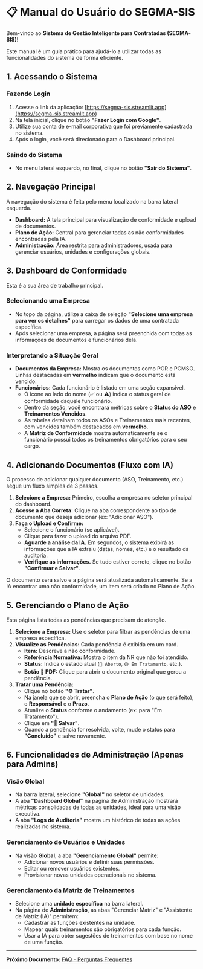 # 📋 Manual do Usuário do SEGMA-SIS

Bem-vindo ao **Sistema de Gestão Inteligente para Contratadas (SEGMA-SIS)**!

Este manual é um guia prático para ajudá-lo a utilizar todas as funcionalidades do sistema de forma eficiente.

## 1. Acessando o Sistema

### Fazendo Login
1.  Acesse o link da aplicação: [https://segma-sis.streamlit.app](https://segma-sis.streamlit.app)
2.  Na tela inicial, clique no botão **"Fazer Login com Google"**.
3.  Utilize sua conta de e-mail corporativa que foi previamente cadastrada no sistema.
4.  Após o login, você será direcionado para o Dashboard principal.

### Saindo do Sistema
-   No menu lateral esquerdo, no final, clique no botão **"Sair do Sistema"**.

## 2. Navegação Principal

A navegação do sistema é feita pelo menu localizado na barra lateral esquerda.

-   **Dashboard:** A tela principal para visualização de conformidade e upload de documentos.
-   **Plano de Ação:** Central para gerenciar todas as não conformidades encontradas pela IA.
-   **Administração:** Área restrita para administradores, usada para gerenciar usuários, unidades e configurações globais.

## 3. Dashboard de Conformidade

Esta é a sua área de trabalho principal.

### Selecionando uma Empresa
-   No topo da página, utilize a caixa de seleção **"Selecione uma empresa para ver os detalhes"** para carregar os dados de uma contratada específica.
-   Após selecionar uma empresa, a página será preenchida com todas as informações de documentos e funcionários dela.

### Interpretando a Situação Geral
-   **Documentos da Empresa:** Mostra os documentos como PGR e PCMSO. Linhas destacadas em **vermelho** indicam que o documento está vencido.
-   **Funcionários:** Cada funcionário é listado em uma seção expansível.
    -   O ícone ao lado do nome (✅ ou ⚠️) indica o status geral de conformidade daquele funcionário.
    -   Dentro da seção, você encontrará métricas sobre o **Status do ASO** e **Treinamentos Vencidos**.
    -   As tabelas detalham todos os ASOs e Treinamentos mais recentes, com vencidos também destacados em **vermelho**.
    -   A **Matriz de Conformidade** mostra automaticamente se o funcionário possui todos os treinamentos obrigatórios para o seu cargo.

## 4. Adicionando Documentos (Fluxo com IA)

O processo de adicionar qualquer documento (ASO, Treinamento, etc.) segue um fluxo simples de 3 passos.

1.  **Selecione a Empresa:** Primeiro, escolha a empresa no seletor principal do dashboard.
2.  **Acesse a Aba Correta:** Clique na aba correspondente ao tipo de documento que deseja adicionar (ex: "Adicionar ASO").
3.  **Faça o Upload e Confirme:**
    -   Selecione o funcionário (se aplicável).
    -   Clique para fazer o upload do arquivo PDF.
    -   **Aguarde a análise da IA.** Em segundos, o sistema exibirá as informações que a IA extraiu (datas, nomes, etc.) e o resultado da auditoria.
    -   **Verifique as informações.** Se tudo estiver correto, clique no botão **"Confirmar e Salvar"**.

O documento será salvo e a página será atualizada automaticamente. Se a IA encontrar uma não conformidade, um item será criado no Plano de Ação.

## 5. Gerenciando o Plano de Ação

Esta página lista todas as pendências que precisam de atenção.

1.  **Selecione a Empresa:** Use o seletor para filtrar as pendências de uma empresa específica.
2.  **Visualize as Pendências:** Cada pendência é exibida em um card.
    -   **Item:** Descreve a não conformidade.
    -   **Referência Normativa:** Mostra o item da NR que não foi atendido.
    -   **Status:** Indica o estado atual (`🔴 Aberto`, `🟡 Em Tratamento`, etc.).
    -   **Botão 📄 PDF:** Clique para abrir o documento original que gerou a pendência.
3.  **Tratar uma Pendência:**
    -   Clique no botão **"⚙️ Tratar"**.
    -   Na janela que se abrir, preencha o **Plano de Ação** (o que será feito), o **Responsável** e o **Prazo**.
    -   Atualize o **Status** conforme o andamento (ex: para "Em Tratamento").
    -   Clique em **"💾 Salvar"**.
    -   Quando a pendência for resolvida, volte, mude o status para **"Concluído"** e salve novamente.

## 6. Funcionalidades de Administração (Apenas para Admins)

### Visão Global
-   Na barra lateral, selecione **"Global"** no seletor de unidades.
-   A aba **"Dashboard Global"** na página de Administração mostrará métricas consolidadas de todas as unidades, ideal para uma visão executiva.
-   A aba **"Logs de Auditoria"** mostra um histórico de todas as ações realizadas no sistema.

### Gerenciamento de Usuários e Unidades
-   Na visão **Global**, a aba **"Gerenciamento Global"** permite:
    -   Adicionar novos usuários e definir suas permissões.
    -   Editar ou remover usuários existentes.
    -   Provisionar novas unidades operacionais no sistema.

### Gerenciamento da Matriz de Treinamentos
-   Selecione uma **unidade específica** na barra lateral.
-   Na página de **Administração**, as abas "Gerenciar Matriz" e "Assistente de Matriz (IA)" permitem:
    -   Cadastrar as funções existentes na unidade.
    -   Mapear quais treinamentos são obrigatórios para cada função.
    -   Usar a IA para obter sugestões de treinamentos com base no nome de uma função.

---
**Próximo Documento:** [FAQ - Perguntas Frequentes](./FAQ.md)